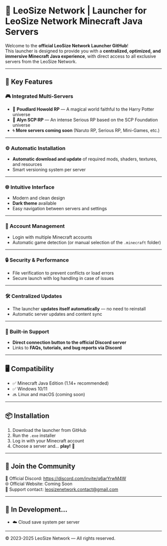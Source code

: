 # 🚀 LeoSize Network | Launcher for LeoSize Network Minecraft Java Servers

Welcome to the **official LeoSize Network Launcher GitHub**!  
This launcher is designed to provide you with a **centralized, optimized, and immersive Minecraft Java experience**, with direct access to all exclusive servers from the LeoSize Network.

---

## 🧩 Key Features

### 🎮 Integrated Multi-Servers
- 🔮 **Poudlard Howold RP** — A magical world faithful to the Harry Potter universe  
- 🧪 **Alyn SCP:RP** — An intense Serious RP based on the SCP Foundation universe  
- 🌀 **More servers coming soon** (Naruto RP, Serious RP, Mini-Games, etc.)

---

### ⚙️ Automatic Installation
- **Automatic download and update** of required mods, shaders, textures, and resources  
- Smart versioning system per server

---

### 🌐 Intuitive Interface
- Modern and clean design  
- **Dark theme** available  
- Easy navigation between servers and settings

---

### 👥 Account Management
- Login with multiple Minecraft accounts  
- Automatic game detection (or manual selection of the `.minecraft` folder)

---

### 🔒 Security & Performance
- File verification to prevent conflicts or load errors  
- Secure launch with log handling in case of issues

---

### 🛠️ Centralized Updates
- The launcher **updates itself automatically** — no need to reinstall  
- Automatic server updates and content sync

---

### 🧠 Built-in Support
- **Direct connection button to the official Discord server**  
- Links to **FAQs, tutorials, and bug reports via Discord**

---

## 🖥️ Compatibility

- ✅ Minecraft Java Edition (1.14+ recommended)  
- ✅ Windows 10/11  
- 🔜 Linux and macOS (coming soon)

---

## 📦 Installation

1. Download the launcher from GitHub  
2. Run the `.exe` installer  
3. Log in with your Minecraft account  
4. Choose a server and... **play!** 🎉

---

## 📢 Join the Community

👥 Official Discord: https://discord.com/invite/q6arYrwM4W  
🌐 Official Website: Coming Soon  
📧 Support contact: leosizenetwork.contact@gmail.com

---

## 🔧 In Development...

- ☁️ Cloud save system per server

---

© 2023-2025 LeoSize Network — All rights reserved.

